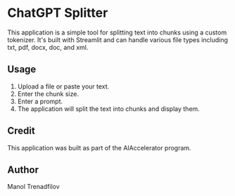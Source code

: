 # ChatGPT Splitter

This application is a simple tool for splitting text into chunks using a custom tokenizer. It's built with Streamlit and can handle various file types including txt, pdf, docx, doc, and xml.

## Usage

1. Upload a file or paste your text.
2. Enter the chunk size.
3. Enter a prompt.
4. The application will split the text into chunks and display them.

## Credit

This application was built as part of the AIAccelerator program.

## Author

Manol Trenadfilov
